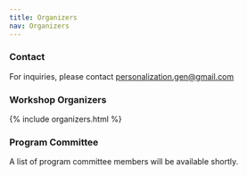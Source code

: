 ```yaml
---
title: Organizers
nav: Organizers
---
```


### Contact
For inquiries, please contact personalization.gen@gmail.com

### Workshop Organizers
{% include organizers.html %}


### Program Committee
A list of program committee members will be available shortly.